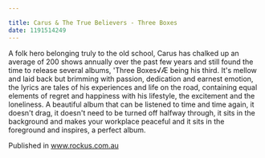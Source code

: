 ```yaml
---

title: Carus & The True Believers - Three Boxes
date: 1191514249
---
```

A folk hero belonging truly to the old school, Carus has chalked up an average of 200 shows annually over the past few years and still found the time to release several albums, 'Three Boxes√Æ being his third. It's mellow and laid back but brimming with passion, dedication and earnest emotion, the lyrics are tales of his experiences and life on the road, containing equal elements of regret and happiness with his lifestyle, the excitement and the loneliness. A beautiful album that can be listened to time and time again, it doesn't drag, it doesn't need to be turned off halfway through, it sits in the background and makes your workplace peaceful and it sits in the foreground and inspires, a perfect album.


Published in www.rockus.com.au
